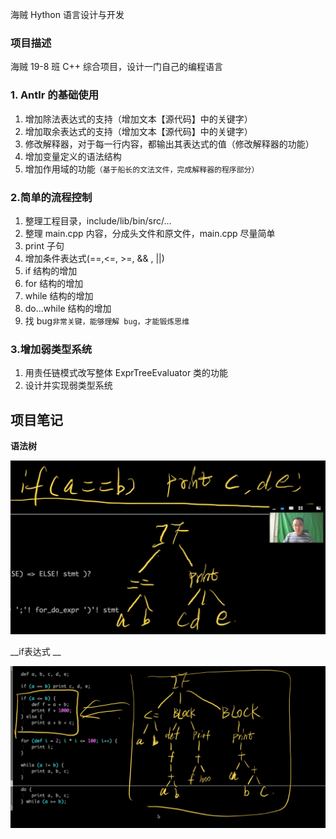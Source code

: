 海贼 Hython 语言设计与开发

### 项目描述

海贼 19-8 班 C++ 综合项目，设计一门自己的编程语言



### 1. Antlr 的基础使用

1. 增加除法表达式的支持（增加文本【源代码】中的关键字）
2. 增加取余表达式的支持（增加文本【源代码】中的关键字）
3. 修改解释器，对于每一行内容，都输出其表达式的值（修改解释器的功能）
4. 增加变量定义的语法结构
5. 增加作用域的功能`（基于船长的文法文件，完成解释器的程序部分）`



### 2.简单的流程控制

1. 整理工程目录，include/lib/bin/src/...
2. 整理 main.cpp 内容，分成头文件和原文件，main.cpp 尽量简单
3. print 子句
4. 增加条件表达式(==,<=, >=, && , ||)
5. if 结构的增加
6. for 结构的增加
7. while 结构的增加
8. do...while 结构的增加
9. 找 bug`非常关键，能够理解 bug，才能锻炼思维`



### 3.增加弱类型系统

1. 用责任链模式改写整体 ExprTreeEvaluator 类的功能
2. 设计并实现弱类型系统

## 项目笔记

__语法树__

![1](./picture/1.png)

__if表达式 __

![2](./picture/2.png)